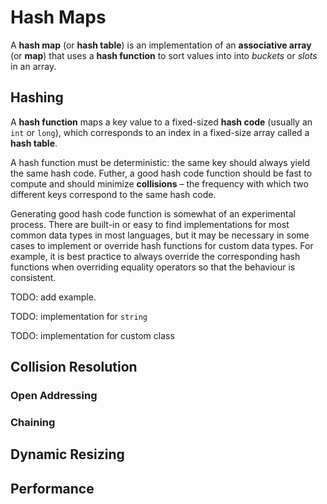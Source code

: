 # Hash Maps

A **hash map** (or **hash table**) is an implementation of an **associative array** (or **map**) that uses a **hash function** to sort values into into *buckets* or *slots* in an array. 

## Hashing

A **hash function** maps a key value to a fixed-sized **hash code** (usually an `int` or `long`), which corresponds to an index in a fixed-size array called a **hash table**. 

A hash function must be deterministic: the same key should always yield the same hash code. Futher, a good hash code function should be fast to compute and should minimize **collisions** – the frequency with which two different keys correspond to the same hash code.

Generating good hash code function is somewhat of an experimental process. There are built-in or easy to find implementations for most common data types in most languages, but it may be necessary in some cases to implement or override hash functions for custom data types. For example, it is best practice to always override the corresponding hash functions when overriding equality operators so that the behaviour is consistent.

TODO: add example.

TODO: implementation for `string`

TODO: implementation for custom class

## Collision Resolution

### Open Addressing

### Chaining

## Dynamic Resizing

## Performance